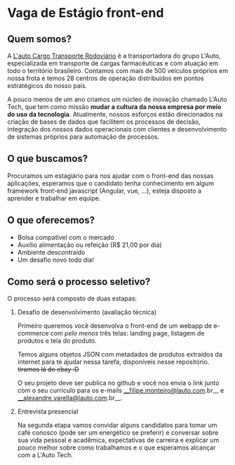 # Vaga de Estágio front-end

## Quem somos?

A [L'auto Cargo Transporte Rodoviário](http://www.lautocargo.com.br) é a transportadora do grupo L'Auto, especializada em transporte de cargas farmacêuticas e com atuação em todo o território brasileiro. Contamos com mais de 500 veículos próprios em nossa frota e temos 28 centros de operação distribuidos em pontos estratégicos do nosso pais.  

A pouco menos de um ano criamos um núcleo de inovação chamado L'Auto Tech, que tem como missão __mudar a cultura da nossa empresa por meio do uso da tecnologia__.  Atualmente, nossos esforços estão direcionados na criação de bases de dados que facilitem os processos de decisão, integração dos nossos dados operacionais com clientes e desenvolvimento de sistemas próprios para automação de processos.

## O que buscamos?

Procuramos um estagiário para nos ajudar com o front-end das nossas aplicações, esperamos que o candidato tenha conhecimento em algum framework front-end javascript (Angular, vue, …), esteja disposto a aprender e trabalhar em equipe.

## O que oferecemos?

* Bolsa compatível com o mercado
* Auxílio alimentação ou refeição (R$ 21,00 por dia)
* Ambiente descontraído
* Um desafio novo todo dia!

## Como será o processo seletivo?

O processo será composto de duas estapas:

1. Desafio de desenvolvimento (avaliação técnica)

   Primeiro queremos você desenvolva o front-end de um webapp de e-commerce com _pelo menos_ três telas: landing page, listagem de produtos e tela do produto.

   Temos alguns objetos JSON com metadados de produtos extraídos da internet para te ajudar nessa tarefa, disponíveis nesse repositório.
   ~~tiramos lá do ebay :D~~

   O seu projeto deve ser publica no github e você nos envia o link junto com o seu currículo para os e-mails __filipe.monteiro@lauto.com.br__ e __alexandre.varella@lauto.com.br__. 

2. Entrevista presencial

   Na segunda etapa vamos convidar alguns candidatos para tomar um café conosco (pode ser um energético se preferir) e conversar sobre sua vida pessoal e acadêmica, expectativas de carreira e explicar um pouco melhor sobre como trabalhamos e o que esperamos alcançar com a L'Auto Tech.

